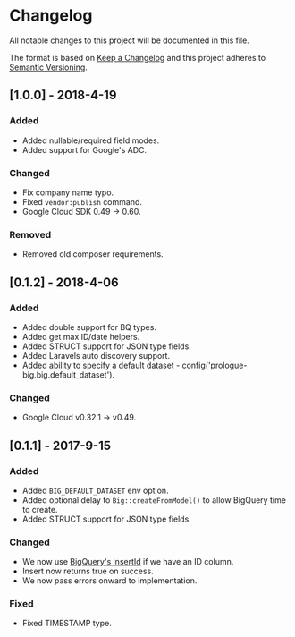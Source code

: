 # Changelog
All notable changes to this project will be documented in this file.

The format is based on [Keep a Changelog](http://keepachangelog.com/en/1.0.0/)
and this project adheres to [Semantic Versioning](http://semver.org/spec/v2.0.0.html).

## [1.0.0] - 2018-4-19
### Added
- Added nullable/required field modes.
- Added support for Google's ADC.

### Changed
- Fix company name typo.
- Fixed `vendor:publish` command.
- Google Cloud SDK 0.49 -> 0.60.

### Removed
- Removed old composer requirements.

## [0.1.2] - 2018-4-06
### Added
- Added double support for BQ types.
- Added get max ID/date helpers.
- Added STRUCT support for JSON type fields.
- Added Laravels auto discovery support.
- Added ability to specify a default dataset - config('prologue-big.big.default_dataset').

### Changed
- Google Cloud v0.32.1 -> v0.49.

## [0.1.1] - 2017-9-15
### Added
- Added ```BIG_DEFAULT_DATASET``` env option.
- Added optional delay to ```Big::createFromModel()``` to allow BigQuery time to create.
- Added STRUCT support for JSON type fields.

### Changed
- We now use [BigQuery's insertId](https://cloud.google.com/bigquery/streaming-data-into-bigquery#dataconsistency) if we have an ID column.
- Insert now returns true on success.
- We now pass errors onward to implementation.

### Fixed
- Fixed TIMESTAMP type.
